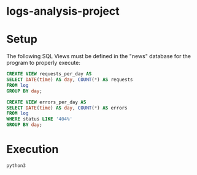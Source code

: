 # logs-analysis-project

# Setup
The following SQL Views must be defined in the "news" database for the program to properly execute:
```sql
CREATE VIEW requests_per_day AS
SELECT DATE(time) AS day, COUNT(*) AS requests
FROM log
GROUP BY day;

CREATE VIEW errors_per_day AS
SELECT DATE(time) AS day, COUNT(*) AS errors
FROM log
WHERE status LIKE '404%'
GROUP BY day;
```
# Execution

```shell
python3 
```
